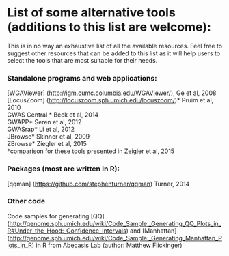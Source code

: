 # List of some alternative tools (additions to this list are welcome): 

This is in no way an exhaustive list of all the available resources. Feel free to suggest other resources that can be added to this list as it will help users to select the tools that are most suitable for their needs. 

### Standalone programs and web applications: 

[WGAViewer] (http://igm.cumc.columbia.edu/WGAViewer/), Ge et al, 2008  
[LocusZoom] (http://locuszoom.sph.umich.edu/locuszoom/)* Pruim et al, 2010  
GWAS Central * Beck et al, 2014  
GWAPP* Seren et al, 2012  
GWASrap* Li et al, 2012  
JBrowse* Skinner et al, 2009  
ZBrowse* Ziegler et al, 2015  
*comparison for these tools presented in Zeigler et al, 2015

### Packages (most are written in R):
[qqman] (https://github.com/stephenturner/qqman) Turner, 2014


### Other code
Code samples for generating [QQ] (http://genome.sph.umich.edu/wiki/Code_Sample:_Generating_QQ_Plots_in_R#Under_the_Hood:_Confidence_Intervals) and [Manhattan] (http://genome.sph.umich.edu/wiki/Code_Sample:_Generating_Manhattan_Plots_in_R) in R from Abecasis Lab (author: Matthew Flickinger)  
